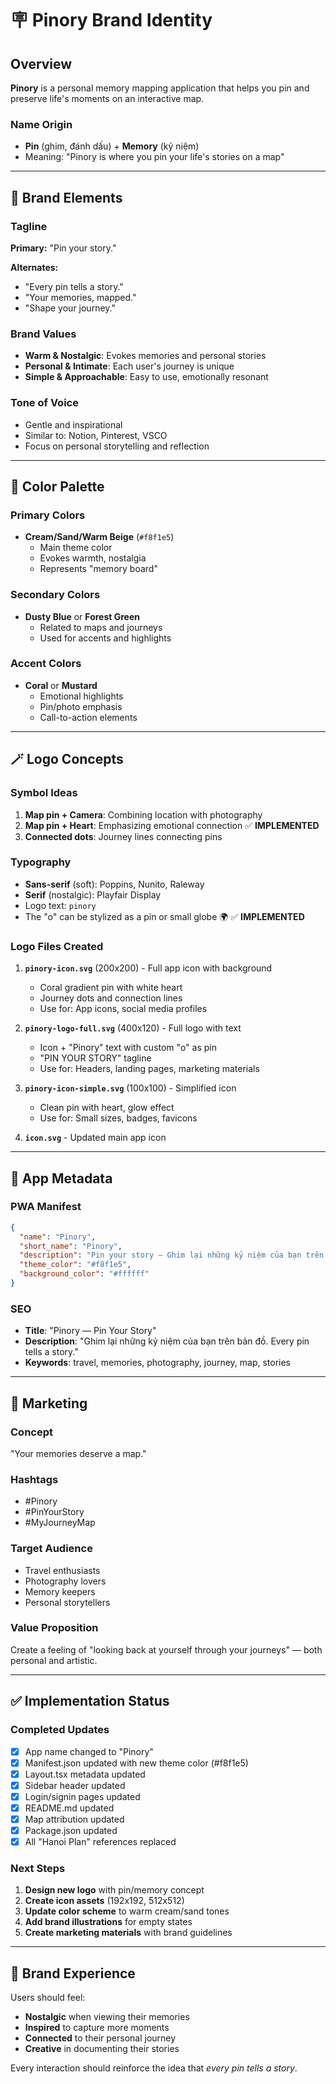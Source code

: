 # 🪧 Pinory Brand Identity

## Overview

**Pinory** is a personal memory mapping application that helps you pin and preserve life's moments on an interactive map.

### Name Origin
- **Pin** (ghim, đánh dấu) + **Memory** (kỷ niệm)
- Meaning: "Pinory is where you pin your life's stories on a map"

---

## 🎨 Brand Elements

### Tagline
**Primary:** "Pin your story."

**Alternates:**
- "Every pin tells a story."
- "Your memories, mapped."
- "Shape your journey."

### Brand Values
- **Warm & Nostalgic**: Evokes memories and personal stories
- **Personal & Intimate**: Each user's journey is unique
- **Simple & Approachable**: Easy to use, emotionally resonant

### Tone of Voice
- Gentle and inspirational
- Similar to: Notion, Pinterest, VSCO
- Focus on personal storytelling and reflection

---

## 🎨 Color Palette

### Primary Colors
- **Cream/Sand/Warm Beige** (`#f8f1e5`)
  - Main theme color
  - Evokes warmth, nostalgia
  - Represents "memory board"

### Secondary Colors
- **Dusty Blue** or **Forest Green**
  - Related to maps and journeys
  - Used for accents and highlights

### Accent Colors
- **Coral** or **Mustard**
  - Emotional highlights
  - Pin/photo emphasis
  - Call-to-action elements

---

## 🪄 Logo Concepts

### Symbol Ideas
1. **Map pin + Camera**: Combining location with photography
2. **Map pin + Heart**: Emphasizing emotional connection ✅ **IMPLEMENTED**
3. **Connected dots**: Journey lines connecting pins

### Typography
- **Sans-serif** (soft): Poppins, Nunito, Raleway
- **Serif** (nostalgic): Playfair Display
- Logo text: `pinory`
- The "o" can be stylized as a pin or small globe 🌍 ✅ **IMPLEMENTED**

### Logo Files Created
1. **`pinory-icon.svg`** (200x200) - Full app icon with background
   - Coral gradient pin with white heart
   - Journey dots and connection lines
   - Use for: App icons, social media profiles

2. **`pinory-logo-full.svg`** (400x120) - Full logo with text
   - Icon + "Pinory" text with custom "o" as pin
   - "PIN YOUR STORY" tagline
   - Use for: Headers, landing pages, marketing materials

3. **`pinory-icon-simple.svg`** (100x100) - Simplified icon
   - Clean pin with heart, glow effect
   - Use for: Small sizes, badges, favicons

4. **`icon.svg`** - Updated main app icon

---

## 📱 App Metadata

### PWA Manifest
```json
{
  "name": "Pinory",
  "short_name": "Pinory",
  "description": "Pin your story — Ghim lại những kỷ niệm của bạn trên bản đồ. Khám phá hành trình của chính mình.",
  "theme_color": "#f8f1e5",
  "background_color": "#ffffff"
}
```

### SEO
- **Title**: "Pinory — Pin Your Story"
- **Description**: "Ghim lại những kỷ niệm của bạn trên bản đồ. Every pin tells a story."
- **Keywords**: travel, memories, photography, journey, map, stories

---

## 📢 Marketing

### Concept
"Your memories deserve a map."

### Hashtags
- #Pinory
- #PinYourStory
- #MyJourneyMap

### Target Audience
- Travel enthusiasts
- Photography lovers
- Memory keepers
- Personal storytellers

### Value Proposition
Create a feeling of "looking back at yourself through your journeys" — both personal and artistic.

---

## ✅ Implementation Status

### Completed Updates
- [x] App name changed to "Pinory"
- [x] Manifest.json updated with new theme color (#f8f1e5)
- [x] Layout.tsx metadata updated
- [x] Sidebar header updated
- [x] Login/signin pages updated
- [x] README.md updated
- [x] Map attribution updated
- [x] Package.json updated
- [x] All "Hanoi Plan" references replaced

### Next Steps
1. **Design new logo** with pin/memory concept
2. **Create icon assets** (192x192, 512x512)
3. **Update color scheme** to warm cream/sand tones
4. **Add brand illustrations** for empty states
5. **Create marketing materials** with brand guidelines

---

## 🎯 Brand Experience

Users should feel:
- **Nostalgic** when viewing their memories
- **Inspired** to capture more moments
- **Connected** to their personal journey
- **Creative** in documenting their stories

Every interaction should reinforce the idea that *every pin tells a story*.

